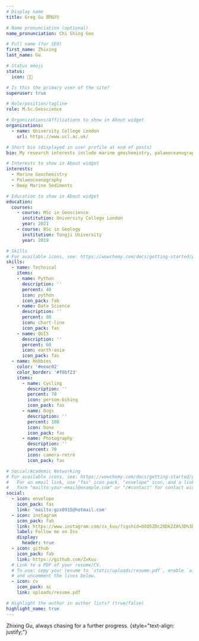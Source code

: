 ```yaml
---
# Display name
title: Greg Gu 顾知行

# Name pronunciation (optional)
name_pronunciation: Chi Shing Goo

# Full name (for SEO)
first_name: Zhixing
last_name: Gu

# Status emoji
status:
  icon: 🥸📸

# Is this the primary user of the site?
superuser: true

# Role/position/tagline
role: M.Sc.Geoscience

# Organizations/Affiliations to show in About widget
organizations:
  - name: University College London
    url: https://www.ucl.ac.uk/

# Short bio (displayed in user profile at end of posts)
bio: My research interests include marine geochemistry, palaeoceanography and deep marine sediments.

# Interests to show in About widget
interests:
  - Marine Geochemistry
  - Palaeoceanography
  - Deep Marine Sediments

# Education to show in About widget
education:
  courses:
    - course: MSc in Geoscience
      institution: University College London
      year: 2021
    - course: BSc in Geology
      institution: Tongji University
      year: 2019

# Skills
# For available icons, see: https://wowchemy.com/docs/getting-started/page-builder/#icons
skills:
  - name: Technical
    items:
    - name: Python
      description: ''
      percent: 40
      icon: python
      icon_pack: fab
    - name: Data Science
      description: ''
      percent: 80
      icon: chart-line
      icon_pack: fas
    - name: QGIS
      description: ''
      percent: 60
      icon: earth-asia
      icon_pack: fas
  - name: Hobbies
    color: '#eeac02'
    color_border: '#f0bf23'
    items:
      - name: Cycling
        description: ''
        percent: 70
        icon: person-biking
        icon_pack: fas
      - name: Dogs
        description: ''
        percent: 100
        icon: bone
        icon_pack: fas
      - name: Photography
        description: ''
        percent: 70
        icon: camera-retro
        icon_pack: fas

# Social/Academic Networking
# For available icons, see: https://wowchemy.com/docs/getting-started/page-builder/#icons
#   For an email link, use "fas" icon pack, "envelope" icon, and a link in the
#   form "mailto:your-email@example.com" or "/#contact" for contact widget.
social:
  - icon: envelope
    icon_pack: fas
    link: 'mailto:gzx0915@hotmail.com'
  - icon: instagram
    icon_pack: fab
    link: https://www.instagram.com/zx_kuu/?igshid=OGQ5ZDc2ODk2ZA%3D%3D&utm_source=qr
    label: Follow me on Ins
    display:
      header: true
  - icon: github
    icon_pack: fab
    link: https://github.com/ZxKuu
  # Link to a PDF of your resume/CV.
  # To use: copy your resume to `static/uploads/resume.pdf`, enable `ai` icons in `params.yaml`,
  # and uncomment the lines below.
  - icon: cv
    icon_pack: ai
    link: uploads/resume.pdf

# Highlight the author in author lists? (true/false)
highlight_name: true
---
```


Zhixing Gu, always chasing for a further progress.
{style="text-align: justify;"}
